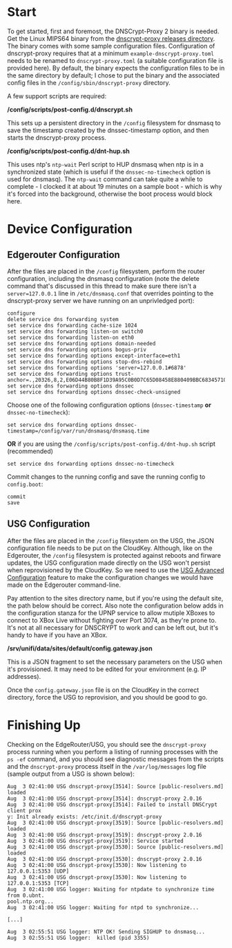 # Start

To get started, first and foremost, the DNSCrypt-Proxy 2 binary is needed. Get the Linux MIPS64 binary from the [dnscrypt-proxy releases directory](https://github.com/jedisct1/dnscrypt-proxy/releases). The binary comes with some sample configuration files. Configuration of dnscrypt-proxy requires that at a minimum `example-dnscrypt-proxy.toml` needs to be renamed to `dnscrypt-proxy.toml` (a suitable configuration file is provided here). By default, the binary expects the configuration files to be in the same directory by default; I chose to put the binary and the associated config files in the `/config/sbin/dnscrypt-proxy` directory.

A few support scripts are required:

**/config/scripts/post-config.d/dnscrypt.sh**

This sets up a persistent directory in the `/config` filesystem for dnsmasq to save the timestamp created by the dnssec-timestamp option, and then starts the dnscrypt-proxy process.

**/config/scripts/post-config.d/dnt-hup.sh**

This uses ntp's `ntp-wait` Perl script to HUP dnsmasq when ntp is in a synchronized state (which is useful if the `dnssec-no-timecheck` option is used for dnsmasq). The `ntp-wait` command can take quite a while to complete - I clocked it at about 19 minutes on a sample boot - which is why it's forced into the background, otherwise the boot process would block here.

# Device Configuration

## Edgerouter Configuration

After the files are placed in the `/config` filesystem, perform the router configuration, including the dnsmasq configuration (note the delete command that's discussed in this thread to make sure there isn't a `server=127.0.0.1` line in `/etc/dnsmasq.conf` that overrides pointing to the dnscrypt-proxy server we have running on an unprivledged port):

```
configure
delete service dns forwarding system
set service dns forwarding cache-size 1024
set service dns forwarding listen-on switch0
set service dns forwarding listen-on eth0
set service dns forwarding options domain-needed
set service dns forwarding options bogus-priv
set service dns forwarding options except-interface=eth1
set service dns forwarding options stop-dns-rebind
set service dns forwarding options 'server=127.0.0.1#6878'
set service dns forwarding options trust-anchor=.,20326,8,2,E06D44B80B8F1D39A95C0B0D7C65D08458E880409BBC683457104237C7F8EC8D
set service dns forwarding options dnssec
set service dns forwarding options dnssec-check-unsigned
```

Choose one of the following configuration options (`dnssec-timestamp` **or** `dnssec-no-timecheck`):
 
```
set service dns forwarding options dnssec-timestamp=/config/var/run/dnsmasq/dnsmasq.time
```

**OR** if you are using the `/config/scripts/post-config.d/dnt-hup.sh` script (recommended)

```
set service dns forwarding options dnssec-no-timecheck
```

Commit changes to the running config and save the running config to `config.boot`:

```
commit
save
```

## USG Configuration

After the files are placed in the `/config` filesystem on the USG, the JSON configuration file needs to be put on the CloudKey. Although, like on the Edgerouter, the `/config` filesystem is protected against reboots and firware updates, the USG configuration made directly on the USG won't persist when reprovisioned by the CloudKey. So we need to use the [USG Advanced Configuration](https://help.ubnt.com/hc/en-us/articles/215458888-UniFi-USG-Advanced-Configuration) feature to make the configuration changes we would have made on the Edgerouter command-line.

Pay attention to the sites directory name, but if you're using the default site, the path below should be correct. Also note the configuration below adds in the configuration stanza for the UPNP service to allow mutiple XBoxes to connect to XBox Live without fighting over Port 3074, as they're prone to. It's not at all necessary for DNSCRYPT to work and can be left out, but it's handy to have if you have an XBox.

**/srv/unifi/data/sites/default/config.gateway.json**

This is a JSON fragment to set the necessary parameters on the USG when it's provisioned. It may need to be edited for your environment (e.g. IP addresses).

Once the `config.gateway.json` file is on the CloudKey in the correct directory, force the USG to reprovision, and you should be good to go.

# Finishing Up

Checking on the EdgeRouter/USG, you should see the `dnscrypt-proxy` process running when you perform a listing of running processes with the `ps -ef` command, and you should see diagnostic messages from the scripts and the `dnscrypt-proxy` process itself in the `/var/log/messages` log file (sample output from a USG is shown below):
 
```
Aug  3 02:41:00 USG dnscrypt-proxy[3514]: Source [public-resolvers.md] loaded
Aug  3 02:41:00 USG dnscrypt-proxy[3514]: dnscrypt-proxy 2.0.16
Aug  3 02:41:00 USG dnscrypt-proxy[3514]: Failed to install DNSCrypt client prox
y: Init already exists: /etc/init.d/dnscrypt-proxy
Aug  3 02:41:00 USG dnscrypt-proxy[3519]: Source [public-resolvers.md] loaded
Aug  3 02:41:00 USG dnscrypt-proxy[3519]: dnscrypt-proxy 2.0.16
Aug  3 02:41:00 USG dnscrypt-proxy[3519]: Service started
Aug  3 02:41:00 USG dnscrypt-proxy[3530]: Source [public-resolvers.md] loaded
Aug  3 02:41:00 USG dnscrypt-proxy[3530]: dnscrypt-proxy 2.0.16
Aug  3 02:41:00 USG dnscrypt-proxy[3530]: Now listening to 127.0.0.1:5353 [UDP]
Aug  3 02:41:00 USG dnscrypt-proxy[3530]: Now listening to 127.0.0.1:5353 [TCP]
Aug  3 02:41:00 USG logger: Waiting for ntpdate to synchronize time from 0.ubnt.
pool.ntp.org...
Aug  3 02:41:00 USG logger: Waiting for ntpd to synchronize...

[...]

Aug  3 02:55:51 USG logger: NTP OK! Sending SIGHUP to dnsmasq...
Aug  3 02:55:51 USG logger:  killed (pid 3355)
```

